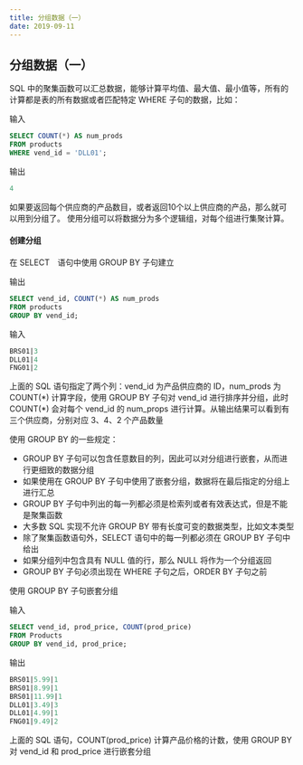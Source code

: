 ```yaml
---
title: 分组数据（一）
date: 2019-09-11
---
```


## 分组数据（一）

SQL 中的聚集函数可以汇总数据，能够计算平均值、最大值、最小值等，所有的计算都是表的所有数据或者匹配特定 WHERE 子句的数据，比如：

输入

```sql
SELECT COUNT(*) AS num_prods
FROM products
WHERE vend_id = 'DLL01';
```

输出

```sql
4
```

如果要返回每个供应商的产品数目，或者返回10个以上供应商的产品，那么就可以用到分组了。
使用分组可以将数据分为多个逻辑组，对每个组进行集聚计算。



#### 创建分组


在 SELECT　语句中使用 GROUP BY 子句建立

输出

```sql
SELECT vend_id, COUNT(*) AS num_prods
FROM products
GROUP BY vend_id;
```

输入

```sql
BRS01|3
DLL01|4
FNG01|2
```

上面的 SQL 语句指定了两个列：vend_id 为产品供应商的 ID，num_prods 为 COUNT(\*) 计算字段，使用 GROUP BY 子句对 vend_id 进行排序并分组，此时 COUNT(*) 会对每个 vend_id 的 num_props 进行计算。从输出结果可以看到有三个供应商，分别对应 3、4、2 个产品数量


使用 GROUP BY 的一些规定：

- GROUP BY 子句可以包含任意数目的列，因此可以对分组进行嵌套，从而进行更细致的数据分组
- 如果使用在 GROUP BY 子句中使用了嵌套分组，数据将在最后指定的分组上进行汇总
- GROUP BY 子句中列出的每一列都必须是检索列或者有效表达式，但是不能是聚集函数
- 大多数 SQL 实现不允许 GROUP BY 带有长度可变的数据类型，比如文本类型
- 除了聚集函数语句外，SELECT 语句中的每一列都必须在 GROUP BY 子句中给出
- 如果分组列中包含具有 NULL 值的行，那么 NULL 将作为一个分组返回
- GROUP BY 子句必须出现在 WHERE 子句之后，ORDER BY 子句之前



使用 GROUP BY 子句嵌套分组

输入

```sql
SELECT vend_id, prod_price, COUNT(prod_price)
FROM Products
GROUP BY vend_id, prod_price;
```

输出

```sql
BRS01|5.99|1
BRS01|8.99|1
BRS01|11.99|1
DLL01|3.49|3
DLL01|4.99|1
FNG01|9.49|2
```

上面的 SQL 语句，COUNT(prod_price) 计算产品价格的计数，使用 GROUP BY 对 vend_id 和 prod_price 进行嵌套分组












